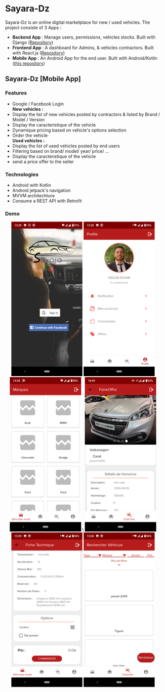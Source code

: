 # Sayara-Dz
Sayara-Dz is an online digital marketplace for new / used vehicles. The project consiste of 3 Apps :

- **Backend App** : Manage users, permissions, vehicles stocks. Built with Django ([Repository](https://github.com/ChibahAbdelwahab/SayaraDz-EE-Backend))
- **Frontend App** : A dashboard for Admins, & vehicles contractors. Built with React.js ([Repository]())
- **Mobile App** : An Android App for the end user. Built with Android/Kotlin ([this repository](https://github.com/NadjibSb/SayaraDz-EE-Mobile))

## Sayara-Dz [Mobile App]

### Features
- Google / Facebook Login \
**New vehicles :**
- Display the list of new vehicles posted by contractors & listed by Brand / Model / Version  
- Display the caracteristique of the vehicle
- Dynamique pricing based on vehicle's options selection
- Order the vehicle \
**Used vehicles :**
- Display the list of used vehicles posted by end users
- Filtering based on brand/ model/ year/ price/ ...
- Display the caracteristique of the vehicle
- send a price offer to the seller

### Technologies
- Android with Kotlin
- Android jetpack's navigation
- MVVM architechture
- Consume a REST API with Retrofit


### Demo

<div align="center">
  <img src="Screenshots/0.png" height="500px" margin=" 25px 50px 25px 50px"/> 
  <img src="Screenshots/1.png" height="500px" margin=" 25px 50px 25px 50px"/> 
  <img src="Screenshots/2.png" height="500px" margin=" 25px 50px 25px 50px"/> \
  <img src="Screenshots/3.png" height="500px" margin=" 25px 50px 25px 50px"/> 
  <img src="Screenshots/4.png" height="500px" margin=" 25px 50px 25px 50px"/> 
  <img src="Screenshots/5.png" height="500px" margin=" 25px 50px 25px 50px"/> 
  
</div>
